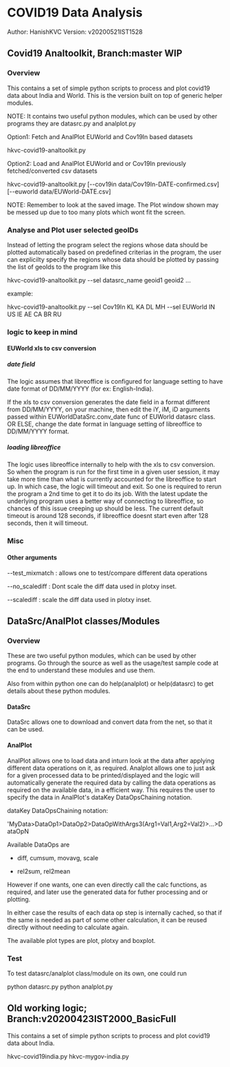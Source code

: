 # COVID19 Data Analysis
Author: HanishKVC
Version: v20200521IST1528

## Covid19 Analtoolkit, Branch:master WIP

### Overview

This contains a set of simple python scripts to process and plot
covid19 data about India and World. This is the version built on
top of generic helper modules.

NOTE: It contains two useful python modules, which can be used by
other programs they are datasrc.py and analplot.py

Option1: Fetch and AnalPlot EUWorld and Cov19In based datasets

hkvc-covid19-analtoolkit.py

Option2: Load and AnalPlot EUWorld and or Cov19In previously
fetched/converted csv datasets

hkvc-covid19-analtoolkit.py [--cov19in data/Cov19In-DATE-confirmed.csv] [--euworld data/EUWorld-DATE.csv]

NOTE: Remember to look at the saved image. The Plot window shown
may be messed up due to too many plots which wont fit the screen.

### Analyse and Plot user selected geoIDs

Instead of letting the program select the regions whose data should
be plotted automatically based on predefined criterias in the program,
the user can explicilty specify the regions whose data should be
plotted by passing the list of geoIds to the program like this

hkvc-covid19-analtoolkit.py --sel datasrc_name geoid1 geoid2 ...

example:

hkvc-covid19-analtoolkit.py --sel Cov19In  KL KA DL MH --sel EUWorld IN US IE AE CA BR RU

### logic to keep in mind

#### EUWorld xls to csv conversion

##### date field

The logic assumes that libreoffice is configured for language setting
to have date format of DD/MM/YYYY (for ex: English-India).

If the xls to csv conversion generates the date field in a format
different from DD/MM/YYYY, on your machine, then edit the iY, iM, iD
arguments passed within EUWorldDataSrc.conv_date func of EUWorld
datasrc class. OR ELSE, change the date format in language setting of
libreoffice to DD/MM/YYYY format.

##### loading libreoffice

The logic uses libreoffice internally to help with the xls to csv
conversion. So when the program is run for the first time in a given
user session, it may take more time than what is currently accounted
for the libreoffice to start up. In which case, the logic will timeout
and exit. So one is required to rerun the program a 2nd time to get
it to do its job. With the latest update the underlying program uses
a better way of connecting to libreoffice, so chances of this issue
creeping up should be less. The current default timeout is around
128 seconds, if libreoffice doesnt start even after 128 seconds, then
it will timeout.

### Misc

#### Other arguments

--test_mixmatch : allows one to test/compare different data operations

--no_scalediff : Dont scale the diff data used in plotxy inset.

--scalediff : scale the diff data used in plotxy inset.



## DataSrc/AnalPlot classes/Modules

### Overview

These are two useful python modules, which can be used by other programs.
Go through the source as well as the usage/test sample code at the end
to understand these modules and use them.

Also from within python one can do help(analplot) or help(datasrc) to get
details about these python modules.

#### DataSrc

DataSrc allows one to download and convert data from the net, so that it
can be used.

#### AnalPlot

AnalPlot allows one to load data and inturn look at the data after applying
different data operations on it, as required. Analplot allows one to just
ask for a given processed data to be printed/displayed and the logic will
automatically generate the required data by calling the data operations
as required on the available data, in a efficient way. This requires the
user to specify the data in AnalPlot's dataKey DataOpsChaining notation.

dataKey DataOpsChaining notation:

'MyData>DataOp1>DataOp2>DataOpWithArgs3(Arg1=Val1,Arg2=Val2)>...>DataOpN

Available DataOps are

* diff, cumsum, movavg, scale

* rel2sum, rel2mean

However if one wants, one can even directly call the calc functions, as
required, and later use the generated data for futher processing and or
plotting.

In either case the results of each data op step is internally cached, so
that if the same is needed as part of some other calculation, it can be
reused directly without needing to calculate again.

The available plot types are plot, plotxy and boxplot.

### Test

To test datasrc/analplot class/module on its own, one could run

python datasrc.py
python analplot.py



## Old working logic; Branch:v20200423IST2000_BasicFull

This contains a set of simple python scripts to process and plot
covid19 data about India.

hkvc-covid19india.py
hkvc-mygov-india.py

